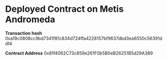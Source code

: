 # Deployed Contract on Metis Andromeda
**Transaction hash**
0xa19c0808cc9bd7341f81c834d724ffa4228157bf9637dbd3ea6550c56391ddf4

**Contract Address**
0x81f4062C73c859e261F0b5B0eB26251B5d29A389
